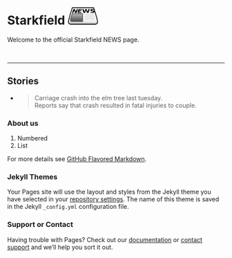 # Starkfield <img src="assets/newspaper.png" alt="news" height="40"/>

Welcome to the official Starkfield NEWS page.

<br>
<hr>

## Stories


* > Carriage crash into the elm tree last tuesday.<br/>
  > Reports say that crash resulted in fatal injuries to couple.

### About us



1. Numbered
2. List


For more details see [GitHub Flavored Markdown](https://guides.github.com/features/mastering-markdown/).

### Jekyll Themes

Your Pages site will use the layout and styles from the Jekyll theme you have selected in your [repository settings](https://github.com/Weinstein-Classics/Ethan-Frome/settings). The name of this theme is saved in the Jekyll `_config.yml` configuration file.

### Support or Contact

Having trouble with Pages? Check out our [documentation](https://help.github.com/categories/github-pages-basics/) or [contact support](https://github.com/contact) and we’ll help you sort it out.
